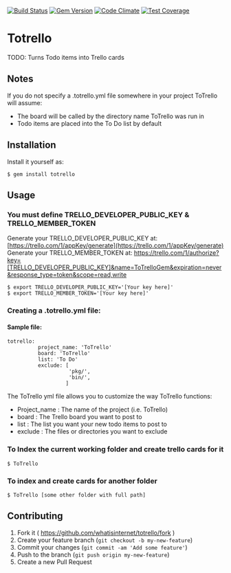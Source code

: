 [![Build Status](https://travis-ci.org/whatisinternet/ToTrello.svg?branch=master)](https://travis-ci.org/whatisinternet/ToTrello)
[![Gem Version](https://badge.fury.io/rb/totrello.svg)](http://badge.fury.io/rb/totrello)
[![Code Climate](https://codeclimate.com/github/whatisinternet/ToTrello/badges/gpa.svg)](https://codeclimate.com/github/whatisinternet/ToTrello)
[![Test Coverage](https://codeclimate.com/github/whatisinternet/ToTrello/badges/coverage.svg)](https://codeclimate.com/github/whatisinternet/ToTrello)
# Totrello

TODO: Turns Todo items into Trello cards

## Notes

If you do not specify a .totrello.yml file somewhere in your project ToTrello will assume:
 + The board will be called by the directory name ToTrello was run in
 + Todo items are placed into the To Do list by default


## Installation

Install it yourself as:

    $ gem install totrello


## Usage

### You must define TRELLO_DEVELOPER_PUBLIC_KEY & TRELLO_MEMBER_TOKEN
Generate your TRELLO_DEVELOPER_PUBLIC_KEY at: [https://trello.com/1/appKey/generate](https://trello.com/1/appKey/generate)
Generate your TRELLO_MEMBER_TOKEN at: https://trello.com/1/authorize?key=[TRELLO_DEVELOPER_PUBLIC_KEY]&name=ToTrelloGem&expiration=never&response_type=token&scope=read,write


    $ export TRELLO_DEVELOPER_PUBLIC_KEY='[Your key here]'
    $ export TRELLO_MEMBER_TOKEN='[Your key here]'

### Creating a .totrello.yml file:

#### Sample file:

    totrello:
              project_name: 'ToTrello'
              board: 'ToTrello'
              list: 'To Do'
              exclude: [
                        'pkg/',
                        'bin/',
                       ]

The ToTrello yml file allows you to customize the way ToTrello functions:
+ Project_name : The name of the project (i.e. ToTrello)
+ board : The Trello board you want to post to
+ list : The list you want your new todo items to post to
+ exclude : The files or directories you want to exclude

### To Index the current working folder and create trello cards for it

    $ ToTrello

### To index and create cards for another folder

    $ ToTrello [some other folder with full path]

## Contributing

1. Fork it ( https://github.com/whatisinternet/totrello/fork )
2. Create your feature branch (`git checkout -b my-new-feature`)
3. Commit your changes (`git commit -am 'Add some feature'`)
4. Push to the branch (`git push origin my-new-feature`)
5. Create a new Pull Request
